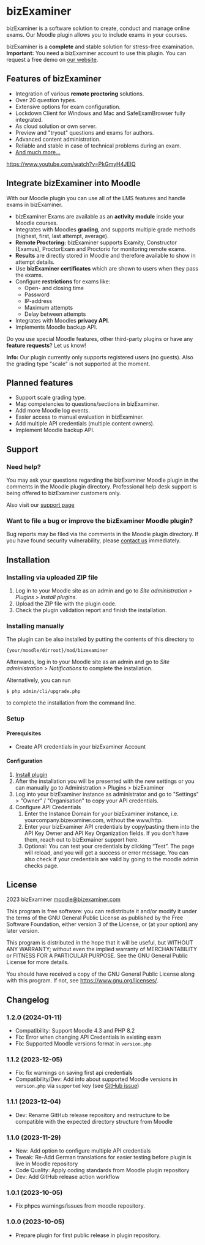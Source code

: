 # bizExaminer #

bizExaminer is a software solution to create, conduct and manage online exams.
Our Moodle plugin allows you to include exams in your courses.

bizExaminer is a **complete** and stable solution for stress-free examination.  
**Important:** You need a bizExaminer account to use this plugin. You can request a free demo on [our website](https://www.bizexaminer.com/en/#demo). 

## Features of bizExaminer ##

- Integration of various **remote proctoring** solutions.
- Over 20 question types.
- Extensive options for exam configuration.
- Lockdown Client for Windows and Mac and SafeExamBrowser fully integrated.
- As cloud solution or own server.
- Preview and "tryout" questions and exams for authors.
- Advanced content administration.
- Reliable and stable in case of technical problems during an exam.
- [And much more...](https://www.bizexaminer.com/en/features/)

https://www.youtube.com/watch?v=PkGmyH4JEIQ

## Integrate bizExaminer into Moodle ##

With our Moodle plugin you can use all of the LMS features and handle exams in bizExaminer.

- bizExaminer Exams are available as an **activity module** inside your Moodle courses.
- Integrates with Moodles **grading**, and supports multiple grade methods (highest, first, last attempt, average).
- **Remote Proctoring:** bizExaminer supports Examity, Constructor (Examus), ProctorExam and Proctorio for monitoring remote exams.
- **Results** are directly stored in Moodle and therefore available to show in attempt details.
- Use **bizExaminer certificates** which are shown to users when they pass the exams.
- Configure **restrictions** for exams like:
  - Open- and closing time
  - Password
  - IP-address
  - Maximum attempts
  - Delay between attempts
- Integrates with Moodles **privacy API**.
- Implements Moodle backup API.

Do you use special Moodle features, other third-party plugins or have any **feature requests**? Let us know!

**Info:** 
Our plugin currently only supports registered users (no guests). Also the grading type "scale" is not supported at the moment.

## Planned features ##

- Support scale grading type.
- Map competencies to questions/sections in bizExaminer.
- Add more Moodle log events.
- Easier access to manual evaluation in bizExaminer.
- Add multiple API credentials (multiple content owners).
- Implement Moodle backup API.

## Support ##

### Need help? ###

You may ask your questions regarding the bizExaminer Moodle plugin in the comments in the Moodle plugin directory.
Professional help desk support is being offered to bizExaminer customers only.

Also visit our [support page](https://support.bizexaminer.com/article/using-the-bizexaminer-moodle-plugin/)

### Want to file a bug or improve the bizExaminer Moodle plugin? ###
Bug reports may be filed via the comments in the Moodle plugin directory. If you have found security vulnerability, please [contact us](https://www.bizexaminer.com/en/contact/) immediately.

## Installation ##

### Installing via uploaded ZIP file ###

1. Log in to your Moodle site as an admin and go to _Site administration >
   Plugins > Install plugins_.
2. Upload the ZIP file with the plugin code.
3. Check the plugin validation report and finish the installation.

### Installing manually ###

The plugin can be also installed by putting the contents of this directory to

    {your/moodle/dirroot}/mod/bizexaminer

Afterwards, log in to your Moodle site as an admin and go to _Site administration >
Notifications_ to complete the installation.

Alternatively, you can run

    $ php admin/cli/upgrade.php

to complete the installation from the command line.

### Setup ###

#### Prerequisites ####

- Create API credentials in your bizExaminer Account

#### Configuration ####

1. [Install plugin](#installing-manually)
2. After the installation you will be presented with the new settings or you can manually go to Administration > Plugins > bizExaminer
3. Log into your bizExaminer instance as administrator and go to "Settings" > "Owner" / "Organisation" to copy your API credentials.
4. Configure API Credentials
   1. Enter the Instance Domain for your bizExaminer instance, i.e. yourcompany.bizexaminer.com, without the www/http.
   2. Enter your bizExaminer API credentials by copy/pasting them into the API Key Owner and API Key Organization fields. If you don’t have them, reach out to bizExmainer support here.
   3. Optional: You can test your credentials by clicking “Test”. The page will reload, and you will get a success or error message. You can also check if your credentials are valid by going to the moodle admin checks page.

## License ##

2023 bizExaminer <moodle@bizexaminer.com>

This program is free software: you can redistribute it and/or modify it under
the terms of the GNU General Public License as published by the Free Software
Foundation, either version 3 of the License, or (at your option) any later
version.

This program is distributed in the hope that it will be useful, but WITHOUT ANY
WARRANTY; without even the implied warranty of MERCHANTABILITY or FITNESS FOR A
PARTICULAR PURPOSE.  See the GNU General Public License for more details.

You should have received a copy of the GNU General Public License along with
this program.  If not, see <https://www.gnu.org/licenses/>.

## Changelog ##

### 1.2.0 (2024-01-11) ###
- Compatibility: Support Moodle 4.3 and PHP 8.2
- Fix: Error when changing API Credentials in existing exam
- Fix: Supported Moodle versions format in `version.php`

### 1.1.2 (2023-12-05) ###
- Fix: fix warnings on saving first api credentials
- Compatibility/Dev: Add info about supported Moodle versions in `version.php` via `supported` key (see [GitHub issue](https://github.com/bizDevelop/moodle-mod_bizexaminer/issues/1#issuecomment-1840275570))

### 1.1.1 (2023-12-04) ###
- Dev: Rename GitHub release repository and restructure to be compatible with the expected directory structure from Moodle

### 1.1.0 (2023-11-29) ###
- New: Add option to configure multiple API credentials
- Tweak: Re-Add German translations for easier testing before plugin is live in Moodle repository
- Code Quality: Apply coding standards from Moodle plugin repository
- Dev: Add GitHub release action workflow

### 1.0.1 (2023-10-05) ###
- Fix phpcs warnings/issues from moodle repository.

### 1.0.0 (2023-10-05) ###
- Prepare plugin for first public release in plugin repository.